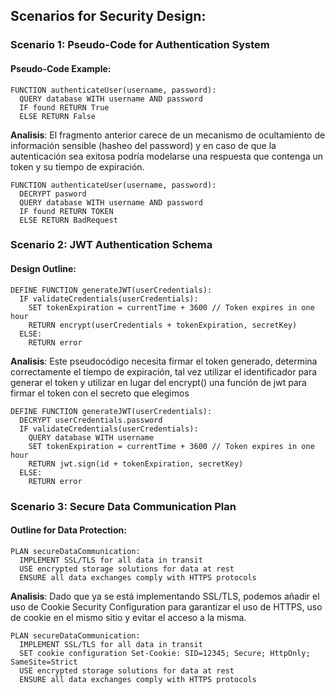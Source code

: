 ## Scenarios for Security Design:
### Scenario 1: Pseudo-Code for Authentication System

#### Pseudo-Code Example:
```
FUNCTION authenticateUser(username, password):
  QUERY database WITH username AND password
  IF found RETURN True
  ELSE RETURN False
```
**Analisis**: El fragmento anterior carece de un mecanismo de ocultamiento de información sensible (hasheo del password) y en caso de que la autenticación sea exitosa podría modelarse una respuesta que contenga un token y su tiempo de expiración.

```
FUNCTION authenticateUser(username, password):
  DECRYPT pasword
  QUERY database WITH username AND password
  IF found RETURN TOKEN
  ELSE RETURN BadRequest
```

### Scenario 2: JWT Authentication Schema

#### Design Outline:
```
DEFINE FUNCTION generateJWT(userCredentials):
  IF validateCredentials(userCredentials):
    SET tokenExpiration = currentTime + 3600 // Token expires in one hour
    RETURN encrypt(userCredentials + tokenExpiration, secretKey)
  ELSE:
    RETURN error
```
**Analisis**: Este pseudocódigo necesita firmar el token generado, determina correctamente el tiempo de expiración, tal vez utilizar el identificador para generar el token y utilizar en lugar del encrypt() una función de jwt para firmar el token con el secreto que elegimos 

```
DEFINE FUNCTION generateJWT(userCredentials):
  DECRYPT userCredentials.password
  IF validateCredentials(userCredentials):
    QUERY database WITH username
    SET tokenExpiration = currentTime + 3600 // Token expires in one hour
    RETURN jwt.sign(id + tokenExpiration, secretKey)
  ELSE:
    RETURN error
```

### Scenario 3: Secure Data Communication Plan

#### Outline for Data Protection:

```
PLAN secureDataCommunication:
  IMPLEMENT SSL/TLS for all data in transit
  USE encrypted storage solutions for data at rest
  ENSURE all data exchanges comply with HTTPS protocols
```

**Analisis**: Dado que ya se está implementando SSL/TLS, podemos añadir el uso de Cookie Security Configuration para garantizar el uso de HTTPS, uso de cookie en el mismo sitio y evitar el acceso a la misma.

```
PLAN secureDataCommunication:
  IMPLEMENT SSL/TLS for all data in transit
  SET cookie configuration Set-Cookie: SID=12345; Secure; HttpOnly; SameSite=Strict
  USE encrypted storage solutions for data at rest
  ENSURE all data exchanges comply with HTTPS protocols
```
